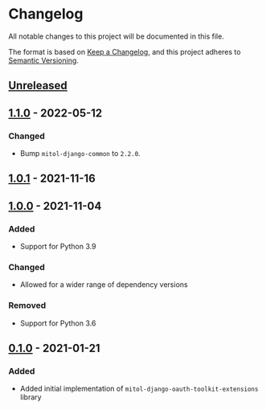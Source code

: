 # Changelog
All notable changes to this project will be documented in this file.

The format is based on [Keep a Changelog](https://keepachangelog.com/en/1.0.0/),
and this project adheres to [Semantic Versioning](https://semver.org/spec/v2.0.0.html).

## [Unreleased]

## [1.1.0] - 2022-05-12

### Changed
- Bump `mitol-django-common` to `2.2.0`.

## [1.0.1] - 2021-11-16

## [1.0.0] - 2021-11-04

### Added
- Support for Python 3.9

### Changed

- Allowed for a wider range of dependency versions

### Removed
- Support for Python 3.6

## [0.1.0] - 2021-01-21

### Added

- Added initial implementation of `mitol-django-oauth-toolkit-extensions` library

[Unreleased]: https://github.com/mitodl/ol-django/compare/mitol-django-oauth-toolkit-extensions/v1.1.0...HEAD
[1.1.0]: https://github.com/mitodl/ol-django/compare/mitol-django-oauth-toolkit-extensions/v1.0.1...mitol-django-oauth-toolkit-extensions/v1.1.0
[1.0.1]: https://github.com/mitodl/ol-django/compare/mitol-django-oauth-toolkit-extensions/v1.0.0...mitol-django-oauth-toolkit-extensions/v1.0.1
[1.0.0]: https://github.com/mitodl/ol-django/compare/mitol-django-oauth-toolkit-extensions/v0.1.0...mitol-django-oauth-toolkit-extensions/v1.0.0
[0.1.0]: https://github.com/mitodl/ol-django/compare/ffca0142e4bfea14881047d3af168bd4aa32f6fa...mitol-django-oauth-toolkit-extensions/v0.1.0
